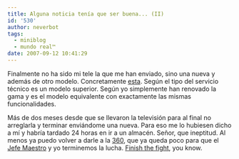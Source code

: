 ```yaml
---
title: Alguna noticia tenía que ser buena... (II)
id: '530'
author: neverbot
tags:
  - miniblog
  - mundo real™
date: 2007-09-12 10:41:29
---
```


Finalmente no ha sido mi tele la que me han enviado, sino una nueva y además de otro modelo. Concretamente [esta](http://www.panasonic.es/fichamod.asp?codegam=78&coderang=23&codeprd=47&codemod=2753&codeagr=313). Según el tipo del servicio técnico es un modelo superior. Según yo simplemente han renovado la gama y es el modelo equivalente con exactamente las mismas funcionalidades.

Más de dos meses desde que se llevaron la televisión para al final no arreglarla y terminar enviándome una nueva. Para eso me lo hubiesen dicho a mí y habría tardado 24 horas en ir a un almacén. Señor, que ineptitud. Al menos ya puedo volver a darle a la [360](/mi-%c2%bfnuevo-juguete-xbox-360/), que ya queda poco para que el [Jefe Maestro](http://en.wikipedia.org/wiki/Master_Chief_(Halo)) y yo terminemos la lucha. [Finish the fight](http://en.wikipedia.org/wiki/Halo_3), you know.
